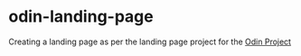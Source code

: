 # odin-landing-page

Creating a landing page as per the landing page project for the [Odin Project](https://www.theodinproject.com/lessons/foundations-landing-page) 
